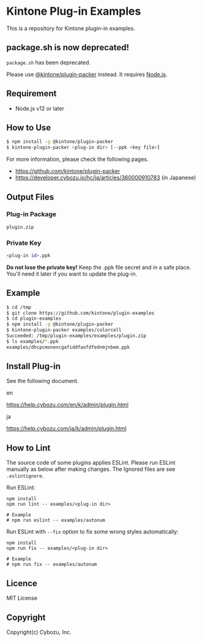 Kintone Plug-in Examples
==========================

This is a repository for Kintone plugin-in examples.

## package.sh is now deprecated!

`package.sh` has been deprecated.

Please use [@kintone/plugin-packer](https://www.npmjs.com/package/@kintone/plugin-packer) instead.
It requires [Node.js](https://nodejs.org/).

## Requirement

* Node.js v12 or later

## How to Use

```bash
$ npm install -g @kintone/plugin-packer
$ kintone-plugin-packer <plug-in dir> [--ppk <key file>]
```

For more information, please check the following pages.

* https://github.com/kintone/plugin-packer
* https://developer.cybozu.io/hc/ja/articles/360000910783 (in Japanese)

## Output Files

### Plug-in Package

```bash
plugin.zip
```

### Private Key

```bash
<plug-in id>.ppk
```
**Do not lose the private key!** Keep the .ppk file secret and in a safe place. You'll need it later if you want to update the plug-in.

## Example

```bash
$ cd /tmp
$ git clone https://github.com/kintone/plugin-examples
$ cd plugin-examples
$ npm install -g @kintone/plugin-packer
$ kintone-plugin-packer examples/colorcell
Succeeded: /tmp/plugin-examples/examples/plugin.zip
$ ls examples/*.ppk
examples/dhcpcmonencgafiddfaofdfednmjnbem.ppk
```

## Install Plug-in

See the following document.

en

https://help.cybozu.com/en/k/admin/plugin.html

ja

https://help.cybozu.com/ja/k/admin/plugin.html

## How to Lint

The source code of some plugins applies ESLint.
Please run ESLint manually as below after making changes.
The Ignored files are see `.eslintignore`.

Run ESLint:

```shell
npm install
npm run lint -- examples/<plug-in dir>

# Example
# npm run eslint -- examples/autonum
```

Run ESLint with `--fix` option to fix some wrong styles automatically:

```shell
npm install
npm run fix -- examples/<plug-in dir>

# Example
# npm run fix -- examples/autonum
```

## Licence

MIT License

## Copyright

Copyright(c) Cybozu, Inc.
